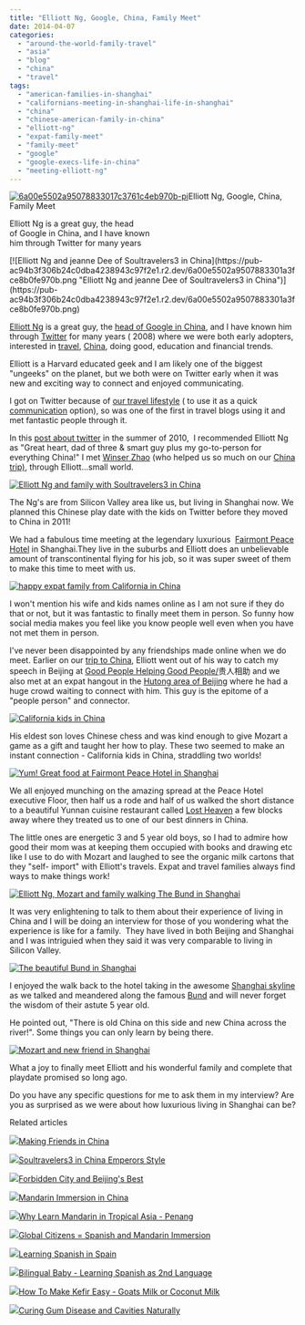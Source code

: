```yaml
---
title: "Elliott Ng, Google, China, Family Meet"
date: 2014-04-07
categories: 
  - "around-the-world-family-travel"
  - "asia"
  - "blog"
  - "china"
  - "travel"
tags: 
  - "american-families-in-shanghai"
  - "californians-meeting-in-shanghai-life-in-shanghai"
  - "china"
  - "chinese-american-family-in-china"
  - "elliott-ng"
  - "expat-family-meet"
  - "family-meet"
  - "google"
  - "google-execs-life-in-china"
  - "meeting-elliott-ng"
---
```


  
[![6a00e5502a95078833017c3761c4eb970b-pi](https://pub-ac94b3f306b24c0dba4238943c97f2e1.r2.dev/6a00e5502a9507883301901ebf3417970b.jpg "6a00e5502a95078833017c3761c4eb970b-pi")](https://pub-ac94b3f306b24c0dba4238943c97f2e1.r2.dev/6a00e5502a9507883301901ebf3417970b.jpg)Elliott Ng, Google, China, Family Meet  
  
Elliott Ng is a great guy, the head  
of Google in China, and I have known  
him through Twitter for many years

<!--more--> [![Elliott Ng and jeanne Dee of Soultravelers3  in China](https://pub-ac94b3f306b24c0dba4238943c97f2e1.r2.dev/6a00e5502a9507883301a3fce8b0fe970b.png "Elliott Ng and jeanne Dee of Soultravelers3  in China")](https://pub-ac94b3f306b24c0dba4238943c97f2e1.r2.dev/6a00e5502a9507883301a3fce8b0fe970b.png)  
  
[Elliott Ng](http://elliottng.com/about "Elliott Ng") is a great guy, the [head of Google in China](http://cnreviews.com/people/entrepreneurs/elliott-ng-update-googl_20110104.html "elliott Ng Google director in China"), and I have known him through [Twitter](https://twitter.com/soultravelers3 "Twitter") for many years ( 2008) where we were both early adopters, interested in [travel](http://soultravelers3new.local/travel/ "travel tips"), [China](http://soultravelers3new.local/china/ "China travel"), doing good, education and financial trends.  
  
Elliott is a Harvard educated geek and I am likely one of the biggest "ungeeks" on the planet, but we both were on Twitter early when it was new and exciting way to connect and enjoyed communicating.  
  
I got on Twitter because of [our travel lifestyle](http://soultravelers3new.local/2011/02/kids-friends-travel-on-the-ultimate-family-adventure.html "ultimate family adventure RTW") ( to use it as a quick [communication](http://soultravelers3new.local/2009/09/-a-travelers-tragic-tale-handling-travel-disasters-medical-emergency-.html "travel disaster") option), so was one of the first in travel blogs using it and met fantastic people through it.  
  
In this [post about twitter](http://soultravelers3new.local/2010/06/travel-blogger-love-followfriday-on-twitter-social-media-best-in-travel.html "post about Twitter") in the summer of 2010,  I recommended Elliott Ng as "Great heart, dad of three & smart guy plus my go-to-person for everything China!" I met [Winser Zhao](http://www.chinatravel20.com/ "winser Zhao china travel 2.0") (who helped us so much on our [China trip)](http://soultravelers3new.local/2012/11/china-travel-in-the-autumn.html "China trip"), through Elliott...small world.  
  
[![Elliott Ng and family with Soultravelers3 in China](https://pub-ac94b3f306b24c0dba4238943c97f2e1.r2.dev/6a00e5502a9507883301a73da36dad970d.png "Elliott Ng and family with Soultravelers3 in China")](https://pub-ac94b3f306b24c0dba4238943c97f2e1.r2.dev/6a00e5502a9507883301a73da36dad970d.png)  
  
The Ng's are from Silicon Valley area like us, but living in Shanghai now. We planned this Chinese play date with the kids on Twitter before they moved to China in 2011!  
  
We had a fabulous time meeting at the legendary luxurious  [Fairmont Peace Hotel](http://www.fairmont.com/peace-hotel-shanghai/ "fairmont shanghai") in Shanghai.They live in the suburbs and Elliott does an unbelievable amount of transcontinental flying for his job, so it was super sweet of them to make this time to meet with us.  
  
[![happy expat family from California in China](https://pub-ac94b3f306b24c0dba4238943c97f2e1.r2.dev/6a00e5502a9507883301a73da36dd9970d.png "happy expat family from California in China")](https://pub-ac94b3f306b24c0dba4238943c97f2e1.r2.dev/6a00e5502a9507883301a73da36dd9970d.png)  
  
I won't mention his wife and kids names online as I am not sure if they do that or not, but it was fantastic to finally meet them in person. So funny how social media makes you feel like you know people well even when you have not met them in person.  
  
I've never been disappointed by any friendships made online when we do meet. Earlier on our [trip to China](http://soultravelers3new.local/2013/04/china-travel-ancient-land-of-mystery.html "trip to china"), Elliott went out of his way to catch my speech in Beijing at [Good People Helping Good People/](http://soultravelers3new.local/2013/03/good-people-helping-good-people-%E8%B4%B5%E4%BA%BA%E7%9B%B8%E5%8A%A9.html "good people meeting good people in Beijing")贵人相助 and we also met at an expat hangout in the [Hutong area of Beijing](http://soultravelers3new.local/2012/11/real-beijing-hutong-nights.html "Hutong Beijing") where he had a huge crowd waiting to connect with him. This guy is the epitome of a "people person" and connector.  
  
[![California kids in China](https://pub-ac94b3f306b24c0dba4238943c97f2e1.r2.dev/6a00e5502a9507883301a73da36df2970d.png "California kids in China")](https://pub-ac94b3f306b24c0dba4238943c97f2e1.r2.dev/6a00e5502a9507883301a73da36df2970d.png)  
  
His eldest son loves Chinese chess and was kind enough to give Mozart a game as a gift and taught her how to play. These two seemed to make an instant connection - California kids in China, straddling two worlds!  
  
[![Yum! Great food at Fairmont  Peace Hotel  in Shanghai](https://pub-ac94b3f306b24c0dba4238943c97f2e1.r2.dev/6a00e5502a9507883301a3fce8b165970b.png "Yum! Great food at Fairmont  Peace Hotel  in Shanghai")](https://pub-ac94b3f306b24c0dba4238943c97f2e1.r2.dev/6a00e5502a9507883301a3fce8b165970b.png)  
  
We all enjoyed munching on the amazing spread at the Peace Hotel executive Floor, then half us a rode and half of us walked the short distance to a beautiful Yunnan cuisine restaurant called [Lost Heaven](http://www.lostheaven.com.cn/aboutus.aspx "Yunnan restaurant Shanghai Lost Heaven") a few blocks away where they treated us to one of our best dinners in China.  
  
The little ones are energetic 3 and 5 year old boys, so I had to admire how good their mom was at keeping them occupied with books and drawing etc like I use to do with Mozart and laughed to see the organic milk cartons that they "self- import" with Elliott's travels. Expat and travel families always find ways to make things work!  
  
[![Elliott Ng, Mozart and family walking The Bund in Shanghai](https://pub-ac94b3f306b24c0dba4238943c97f2e1.r2.dev/6a00e5502a9507883301a73da36e3c970d.png "Elliott Ng, Mozart and family walking The Bund in Shanghai")](https://pub-ac94b3f306b24c0dba4238943c97f2e1.r2.dev/6a00e5502a9507883301a73da36e3c970d.png)  
  
It was very enlightening to talk to them about their experience of living in China and I will be doing an interview for those of you wondering what the experience is like for a family.  They have lived in both Beijing and Shanghai and I was intriguied when they said it was very comparable to living in Silicon Valley.  
  
[![The beautiful Bund in Shanghai](https://pub-ac94b3f306b24c0dba4238943c97f2e1.r2.dev/.a/6a00e5502a9507883301a3fce8b1e3970b-800wi "The beautiful Bund in Shanghai")](https://pub-ac94b3f306b24c0dba4238943c97f2e1.r2.dev/6a00e5502a9507883301a3fce8b1e3970b.png)  
  
I enjoyed the walk back to the hotel taking in the awesome [Shanghai skyline](http://soultravelers3new.local/2012/12/shanghai-skyline-worlds-best-.html "shanghai skyline") as we talked and meandered along the famous [Bund](http://en.wikipedia.org/wiki/The_Bund "the bund ") and will never forget the wisdom of their astute 5 year old.  
  
He pointed out, "There is old China on this side and new China across the river!". Some things you can only learn by being there.  
  
[![Mozart and new friend in Shanghai](https://pub-ac94b3f306b24c0dba4238943c97f2e1.r2.dev/6a00e5502a9507883301a73da36e61970d.png "Mozart and new friend in Shanghai")](https://pub-ac94b3f306b24c0dba4238943c97f2e1.r2.dev/6a00e5502a9507883301a73da36e61970d.png)  
  
What a joy to finally meet Elliott and his wonderful family and complete that playdate promised so long ago.  
  
Do you have any specific questions for me to ask them in my interview? Are you as surprised as we were about how luxurious living in Shanghai can be?  
  

Related articles

[![](http://i.zemanta.com/133178311_80_80.jpg)](http://soultravelers3new.local/2012/12/making-friends-in-china-.html)[Making Friends in China](http://soultravelers3new.local/2012/12/making-friends-in-china-.html)

[![](http://i.zemanta.com/130189927_80_80.jpg)](http://soultravelers3new.local/2012/12/soultravelers3-in-china-emperors-style.html)[Soultravelers3 in China Emperors Style](http://soultravelers3new.local/2012/12/soultravelers3-in-china-emperors-style.html)

[![](http://i.zemanta.com/124818251_80_80.jpg)](http://soultravelers3new.local/2012/11/forbidden-city-and-beijings-best.html)[Forbidden City and Beijing's Best](http://soultravelers3new.local/2012/11/forbidden-city-and-beijings-best.html)

[![](http://i.zemanta.com/126145245_80_80.jpg)](http://soultravelers3new.local/2012/11/mandarin-immersion-in-china.html)[Mandarin Immersion in China](http://soultravelers3new.local/2012/11/mandarin-immersion-in-china.html)

[![](http://i.zemanta.com/94084671_80_80.jpg)](http://soultravelers3new.local/2012/06/why-learn-mandarin-in-tropical-asia-penang.html)[Why Learn Mandarin in Tropical Asia - Penang](http://soultravelers3new.local/2012/06/why-learn-mandarin-in-tropical-asia-penang.html)

[![](http://i.zemanta.com/87228096_80_80.jpg)](http://soultravelers3new.local/2012/05/global-citizens-spanish-and-mandarin-immersion.html)[Global Citizens = Spanish and Mandarin Immersion](http://soultravelers3new.local/2012/05/global-citizens-spanish-and-mandarin-immersion.html)

[![](http://i.zemanta.com/168450990_80_80.jpg)](http://soultravelers3new.local/2013/05/learning-spanish-in-spain.html)[Learning Spanish in Spain](http://soultravelers3new.local/2013/05/learning-spanish-in-spain.html)

[![](http://i.zemanta.com/187506935_80_80.jpg)](http://soultravelers3new.local/2013/07/bilingual-baby-learning-spanish-as-2nd-language.html)[Bilingual Baby - Learning Spanish as 2nd Language](http://soultravelers3new.local/2013/07/bilingual-baby-learning-spanish-as-2nd-language.html)

[![](http://i.zemanta.com/100812762_80_80.jpg)](http://soultravelers3new.local/2012/07/-how-to-make-kefir-easy-goats-milk-or-coconut-milk.html)[How To Make Kefir Easy - Goats Milk or Coconut Milk](http://soultravelers3new.local/2012/07/-how-to-make-kefir-easy-goats-milk-or-coconut-milk.html)

[![](http://i.zemanta.com/154024597_80_80.jpg)](http://soultravelers3new.local/2013/03/curing-gum-disease-and-cavities-naturally.html)[Curing Gum Disease and Cavities Naturally](http://soultravelers3new.local/2013/03/curing-gum-disease-and-cavities-naturally.html)

